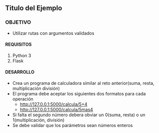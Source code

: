 
## Titulo del Ejemplo 

### OBJETIVO 

- Utilizar rutas con argumentos validados

#### REQUISITOS 

1. Python 3
2. Flask

#### DESARROLLO

- Crea un programa de calculadora similar al reto anterior(suma, resta, multiplicación división)
- El programa debe aceptar los siguientes dos formatos para cada operación
	- http://127.0.0.1:5000/calcula/5+4
	- http://127.0.0.1:5000/calcula/5mas4
- Si falta el segundo número debera obviar un 0(suma, resta) o un 1(multiplicación, división)
- Se debe validar que los parámetros sean números enteros


